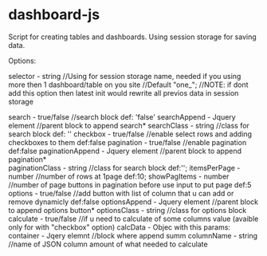 # dashboard-js
Script for creating tables and dashboards.
Using session storage for saving data. 

Options:

selector - string
//Using for session storage name, needed if you using more then 1 dashboard/table on you site
//Default "one_";
//NOTE: if dont add this option then latest init would rewrite all previos data in session storage

search   - true/false  //search block def: 'false'
searchAppend - Jquery element  //parent block to append search*
searchClass  - string  //class for search block def: ''
checkbox - true/false   //enable select rows and adding checkboxes to them  def:false
pagination - true/false  //enable pagination def:false
paginationAppend - Jquery element  //parent block to append pagination*  
paginationClass  - string  //class for search block  def:'';
itemsPerPage - number //number of rows at 1page def:10;
showPagItems - number //number of page buttons in pagination before use input to put page def:5
options - true/false //add button with list of column that u can add or remove dynamicly def:false
optionsAppend - Jquery element  //parent block to append options button*
optionsClass - string  //class for options block
calculate - true/false //if u need to calculate of some columns value (avaible only for with "checkbox" option)
calcData - Objec with this params:
      container - Jqery elemnt //block where append summ
      columnName - string //name of JSON column amount of what needed to calculate

 
